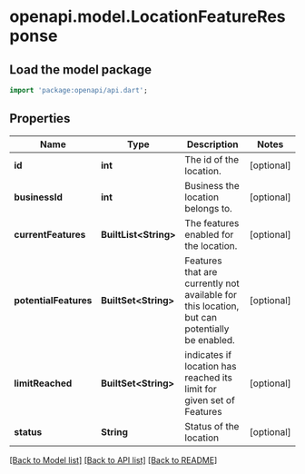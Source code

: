 # openapi.model.LocationFeatureResponse

## Load the model package
```dart
import 'package:openapi/api.dart';
```

## Properties
Name | Type | Description | Notes
------------ | ------------- | ------------- | -------------
**id** | **int** | The id of the location. | [optional] 
**businessId** | **int** | Business the location belongs to. | [optional] 
**currentFeatures** | **BuiltList&lt;String&gt;** | The features enabled for the location. | [optional] 
**potentialFeatures** | **BuiltSet&lt;String&gt;** | Features that are currently not available for this location, but can potentially be enabled. | [optional] 
**limitReached** | **BuiltSet&lt;String&gt;** | indicates if location has reached its limit for given set of Features | [optional] 
**status** | **String** | Status of the location | [optional] 

[[Back to Model list]](../README.md#documentation-for-models) [[Back to API list]](../README.md#documentation-for-api-endpoints) [[Back to README]](../README.md)


